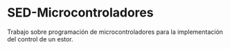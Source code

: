# SED-Microcontroladores
Trabajo sobre programación de microcontroladores para la implementación del control de un estor.
